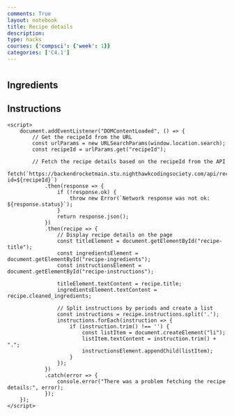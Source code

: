```yaml
---
comments: True
layout: notebook
title: Recipe details
description: 
type: hacks
courses: {'compsci': {'week': 1}}
categories: ['C4.1']
---
```



<!DOCTYPE html>
<html>
<head>
    <title>Recipe Details</title>
</head>
<body>
    <h1 id="recipe-title"></h1>
    <h2>Ingredients</h2>
    <p id="recipe-ingredients"></p>
    <h2>Instructions</h2>
    <ul id="recipe-instructions"></ul>
    
    <script>
        document.addEventListener("DOMContentLoaded", () => {
            // Get the recipeId from the URL
            const urlParams = new URLSearchParams(window.location.search);
            const recipeId = urlParams.get("recipeId");

            // Fetch the recipe details based on the recipeId from the API
            fetch(`https://backendrocketmain.stu.nighthawkcodingsociety.com/api/recipe/recipedetails?id=${recipeId}`)
                .then(response => {
                    if (!response.ok) {
                        throw new Error(`Network response was not ok: ${response.status}`);
                    }
                    return response.json();
                })
                .then(recipe => {
                    // Display recipe details on the page
                    const titleElement = document.getElementById("recipe-title");
                    const ingredientsElement = document.getElementById("recipe-ingredients");
                    const instructionsElement = document.getElementById("recipe-instructions");

                    titleElement.textContent = recipe.title;
                    ingredientsElement.textContent = recipe.cleaned_ingredients;
                    
                    // Split instructions by periods and create a list
                    const instructions = recipe.instructions.split('.');
                    instructions.forEach(instruction => {
                        if (instruction.trim() !== '') {
                            const listItem = document.createElement("li");
                            listItem.textContent = instruction.trim() + ".";
                            instructionsElement.appendChild(listItem);
                        }
                    });
                })
                .catch(error => {
                    console.error("There was a problem fetching the recipe details:", error);
                });
        });
    </script>
</body>
</html>
